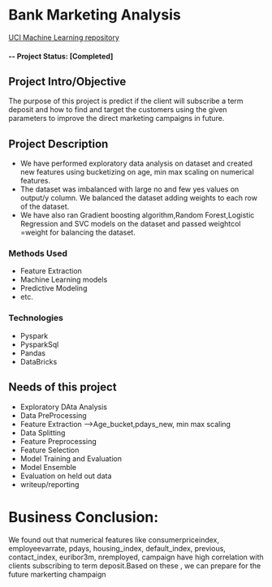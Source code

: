 # Bank Marketing Analysis
[UCI Machine Learning repository](https://archive.ics.uci.edu/ml/datasets/bank+marketing)

#### -- Project Status: [Completed]

## Project Intro/Objective
The purpose of this project is predict if the client will subscribe a term deposit and how to find and target the customers
using the given parameters to improve the direct marketing campaigns in future.

## Project Description
* We have performed exploratory data analysis on dataset and created new features using bucketizing on age, min max scaling on   numerical features.
* The dataset was imbalanced with large no and few yes values on output/y column. We balanced the dataset adding weights to     each row of the dataset.
* We have also ran Gradient boosting algorithm,Random Forest,Logistic Regression and SVC models on the dataset and passed        weightcol =weight for balancing the dataset.

### Methods Used
* Feature Extraction
* Machine Learning models
* Predictive Modeling 
* etc.

### Technologies
* Pyspark
* PysparkSql
* Pandas
* DataBricks

## Needs of this project
- Exploratory DAta Analysis
- Data PreProcessing 
- Feature Extraction -->Age_bucket,pdays_new, min max scaling
- Data Splitting
- Feature Preprocessing
- Feature Selection
- Model Training and Evaluation
- Model Ensemble
- Evaluation on held out data
- writeup/reporting

# Business Conclusion:
We found out that numerical features like consumerpriceindex, employeevarrate, pdays, housing_index, default_index, previous, contact_index, euribor3m, nremployed, campaign have high correlation with clients subscribing to term deposit.Based on these , we can prepare for the future markerting champaign
